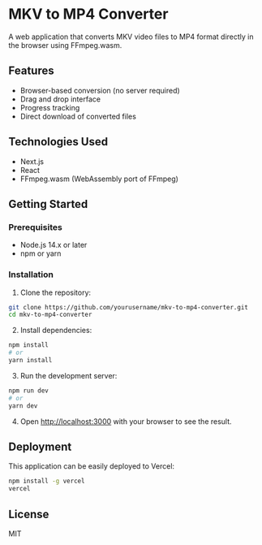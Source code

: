# MKV to MP4 Converter

A web application that converts MKV video files to MP4 format directly in the browser using FFmpeg.wasm.

## Features

- Browser-based conversion (no server required)
- Drag and drop interface
- Progress tracking
- Direct download of converted files

## Technologies Used

- Next.js
- React
- FFmpeg.wasm (WebAssembly port of FFmpeg)

## Getting Started

### Prerequisites

- Node.js 14.x or later
- npm or yarn

### Installation

1. Clone the repository:
```bash
git clone https://github.com/yourusername/mkv-to-mp4-converter.git
cd mkv-to-mp4-converter
```

2. Install dependencies:
```bash
npm install
# or
yarn install
```

3. Run the development server:
```bash
npm run dev
# or
yarn dev
```

4. Open [http://localhost:3000](http://localhost:3000) with your browser to see the result.

## Deployment

This application can be easily deployed to Vercel:

```bash
npm install -g vercel
vercel
```

## License

MIT
